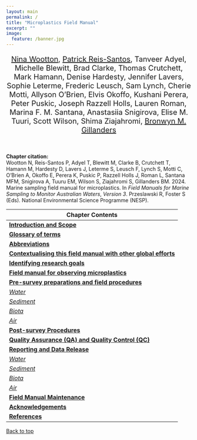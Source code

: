 ```yaml
---
layout: main
permalink: /
title: "Microplastics Field Manual"
excerpt: ""
image:
  feature: /banner.jpg
---
```

<div align="center"><p style="font-size:20px;">
<a href="mailto:nina.wootton@adelaide.edu.au">Nina Wootton</a>, <a href="mailto:patrick.santos@adelaide.edu.au">Patrick Reis-Santos</a>, Tanveer Adyel, Michelle Blewitt, Brad Clarke, Thomas Crutchett, Mark Hamann, Denise Hardesty, Jennifer Lavers, Sophie Leterme, Frederic Leusch, Sam Lynch, Cherie Motti, Allyson O’Brien, Elvis Okoffo, Kushani Perera, Peter Puskic, Joseph Razzell Holls, Lauren Roman, Marina F. M. Santana, Anastasiia Snigirova, Elise M. Tuuri, Scott Wilson, Shima Ziajahromi, <a href="mailto:bronwyn.gilllanders@adelaide.edu.au">Bronwyn M. Gillanders</a>
</p></div><br>


<strong>Chapter citation:</strong><br>Wootton N, Reis-Santos P, Adyel T, Blewitt M, Clarke B, Crutchett T, Hamann M, Hardesty D, Lavers J, Leterme S, Leusch F, Lynch S, Motti C, O’Brien A, Okoffo E, Perera K, Puskic P, Razzell Holls J, Roman L, Santana MFM, Snigirova A, Tuuru EM, Wilson S, Ziajahromi S, Gillanders BM. 2024. Marine sampling field manual for microplastics. In <em>Field Manuals for Marine Sampling to Monitor Australian Waters</em>, <em>Version 3</em>. Przeslawski R, Foster S (Eds). National Environmental Science Programme (NESP).

| Chapter Contents                                                                                                                                             |
|--------------------------------------------------------------------------------------------------------------------------------------------------------------|
|  **[Introduction and Scope](microplastics-field-manual.github.io/introduction-and-scope)**                                                                   |
|  **[Glossary of terms](microplastics-field-manual.github.io/glossary)**                                                                                      |
|  **[Abbreviations](microplastics-field-manual.github.io/abbreviations)**                                                                                     |
|  **[Contextualising this field manual with other global efforts](microplastics-field-manual.github.io/contextualising-field-manual-with-global-efforts)**    |
|  **[Identifying research goals](microplastics-field-manual.github.io/research-goals)**                                                                       |
|  **[Field manual for observing microplastics](microplastics-field-manual.github.io/field-manual-for-observing-microplasics)**                                |
|  **[Pre-survey preparations and field procedures](microplastics-field-manual.github.io/pre-survey-preparations-and-field-procedures)**                       |
|       _[Water](microplastics-field-manual.github.io/pre-survey-preparations-and-field-procedures#water)_                                                     |
|       _[Sediment](microplastics-field-manual.github.io/pre-survey-preparations-and-field-procedures#sediment)_                                               |
|       _[Biota](microplastics-field-manual.github.io/pre-survey-preparations-and-field-procedures#biota)_                                                     |
|       _[Air](microplastics-field-manual.github.io/pre-survey-preparations-and-field-procedures#air)_                                                         |
|  **[Post-survey Procedures](microplastics-field-manual.github.io/post-survey-preparations)**                                                                 |   
|  **[Quality Assurance (QA) and Quality Control (QC)](microplastics-field-manual.github.io/QAQC)**                                                            |
|  **[Reporting and Data Release](microplastics-field-manual.github.io/reporting-and-data-release)**                                                           |
|       _[Water](microplastics-field-manual.github.io/reporting-and-data-release#water)_                                                                       |
|       _[Sediment](microplastics-field-manual.github.io/reporting-and-data-release#sediment)_                                                                 |
|       _[Biota](microplastics-field-manual.github.io/reporting-and-data-release#biota)_                                                                       |
|       _[Air](microplastics-field-manual.github.io/reporting-and-data-release#air)_                                                                           |
|  **[Field Manual Maintenance](microplastics-field-manual.github.io/field-manual-maintenance)**                                                               |  
|  **[Acknowledgements](microplastics-field-manual.github.io/acknowledgements)**                                                                               |
|  **[References](microplastics-field-manual.github.io/references)**                                                                                           |                  

<a href="#" class="scrollUpButton">Back to top</a>
